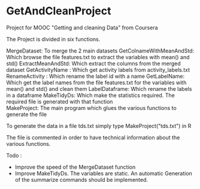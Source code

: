# GetAndCleanProject
Project for MOOC "Getting and cleaning Data" from Coursera 

The Project is divided in six functions.

MergeDataset: To merge the 2 main datasets
GetColnameWithMeanAndStd: Which browse the file features.txt to extract the variables with mean() and std()
ExtractMeanAndStd: Which extract the columns from the merged dataset
GetActivityName :  Which get activity labels from activity_labels.txt
RenameActivity : Which rename the label id with a  name
GetLabelName: Which get the label names from the file features.txt for the variables with mean() and std() and clean them
LabelDataframe: Which rename the labels in a dataframe
MakeTidyDs: Which make the statistics required. The required file is generated with that function  
MakeProject: The main program which glues the various functions to generate the file 

To generate the data in a file tds.txt simply type MakeProject("tds.txt") in R 

The file is commented in order to have technical information about the various functions.

Todo :
- Improve the speed of the MergeDataset function
- Improve MakeTidyDs. The variables are static. An automatic Generation of the summarize commands should be implemented.
 

